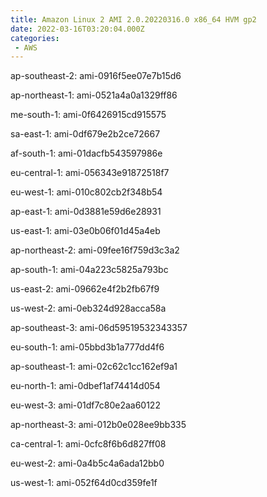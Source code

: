 ```yaml
---
title: Amazon Linux 2 AMI 2.0.20220316.0 x86_64 HVM gp2
date: 2022-03-16T03:20:04.000Z
categories:
 - AWS
---
```


ap-southeast-2: ami-0916f5ee07e7b15d6

ap-northeast-1: ami-0521a4a0a1329ff86

me-south-1: ami-0f6426915cd915575

sa-east-1: ami-0df679e2b2ce72667

af-south-1: ami-01dacfb543597986e

eu-central-1: ami-056343e91872518f7

eu-west-1: ami-010c802cb2f348b54

ap-east-1: ami-0d3881e59d6e28931

us-east-1: ami-03e0b06f01d45a4eb

ap-northeast-2: ami-09fee16f759d3c3a2

ap-south-1: ami-04a223c5825a793bc

us-east-2: ami-09662e4f2b2fb67f9

us-west-2: ami-0eb324d928acca58a

ap-southeast-3: ami-06d59519532343357

eu-south-1: ami-05bbd3b1a777dd4f6

ap-southeast-1: ami-02c62c1cc162ef9a1

eu-north-1: ami-0dbef1af74414d054

eu-west-3: ami-01df7c80e2aa60122

ap-northeast-3: ami-012b0e028ee9bb335

ca-central-1: ami-0cfc8f6b6d827ff08

eu-west-2: ami-0a4b5c4a6ada12bb0

us-west-1: ami-052f64d0cd359fe1f

